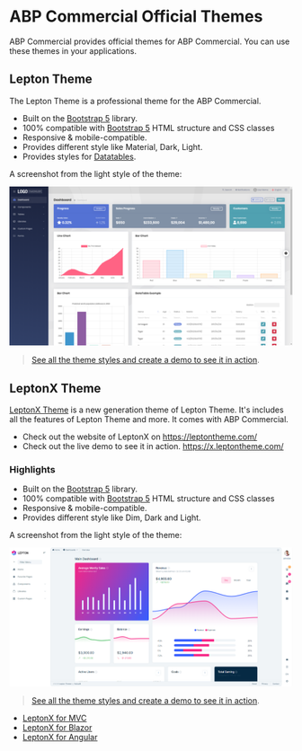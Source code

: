 # ABP Commercial Official Themes
ABP Commercial provides official themes for ABP Commercial. You can use these themes in your applications.

## Lepton Theme

The Lepton Theme is a professional theme for the ABP Commercial.

* Built on the [Bootstrap 5](https://getbootstrap.com) library.
* 100% compatible with  [Bootstrap 5](https://getbootstrap.com) HTML structure and CSS classes
* Responsive & mobile-compatible.
* Provides different style like Material, Dark, Light.
* Provides styles for [Datatables](https://datatables.net).

A screenshot from the light style of the theme:

![lepton-theme-light](../images/lepton-theme-light.png)

> [See all the theme styles and create a demo to see it in action](https://commercial.abp.io/themes).


## LeptonX Theme
[LeptonX Theme](https://x.leptontheme.com/) is a new generation theme of Lepton Theme. It's includes all the features of Lepton Theme and more. It comes with ABP Commercial.

* Check out the website of LeptonX on https://leptontheme.com/
* Check out the live demo to see it in action. https://x.leptontheme.com/

### Highlights

* Built on the [Bootstrap 5](https://getbootstrap.com) library.
* 100% compatible with  [Bootstrap 5](https://getbootstrap.com) HTML structure and CSS classes
* Responsive & mobile-compatible.
* Provides different style like Dim, Dark and Light.

A screenshot from the light style of the theme:

![lepton-theme-light](../images/lepton-x-theme-light.png)

> [See all the theme styles and create a demo to see it in action](https://commercial.abp.io/themes).

- [LeptonX for MVC](lepton-x/commercial/mvc.md)
- [LeptonX for Blazor](lepton-x/commercial/blazor.md)
- [LeptonX for Angular](lepton-x/commercial/angular.md)
